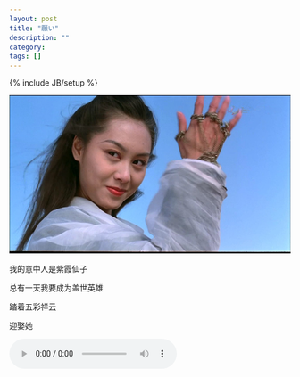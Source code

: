 ```yaml
---
layout: post
title: "願い"
description: ""
category: 
tags: []
---
```

{% include JB/setup %}

![image](/media/pic/zixia.jpg)


我的意中人是紫霞仙子


总有一天我要成为盖世英雄


踏着五彩祥云


迎娶她





<audio src="http://wmvoice.news.wzmc.edu.cn/uploadfile/201008222241185502.mp3" controls="controls"></audio>

